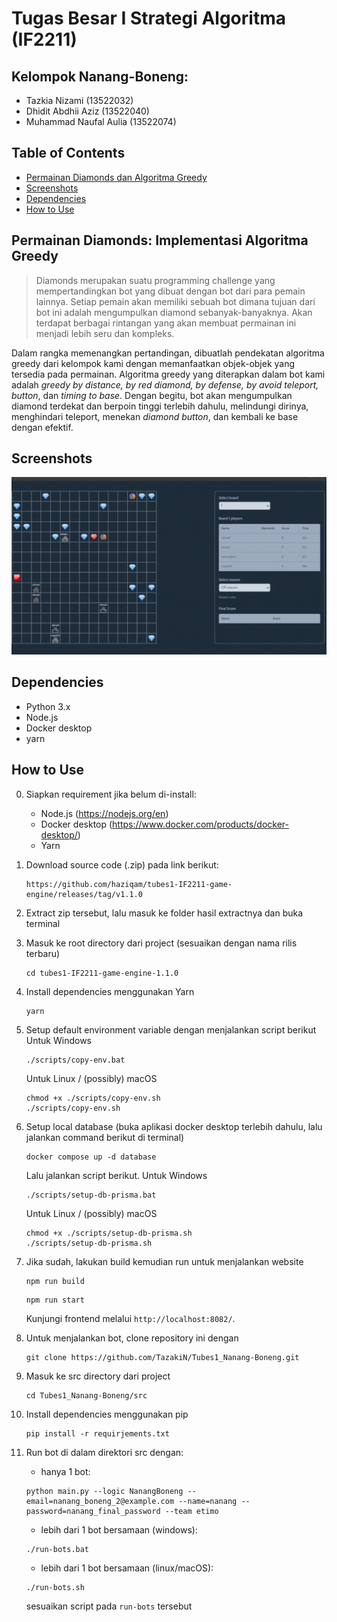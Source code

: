 # Tugas Besar I Strategi Algoritma (IF2211)
## Kelompok Nanang-Boneng:
* Tazkia Nizami 			(13522032)
* Dhidit Abdhii Aziz 		(13522040)
* Muhammad Naufal Aulia 	(13522074)


## Table of Contents
* [Permainan Diamonds dan Algoritma Greedy](#cyberpunk)
* [Screenshots](#screenshots)
* [Dependencies](#dependencies)
* [How to Use](#how-to-use)


## Permainan Diamonds: Implementasi Algoritma Greedy  <a href="cyberpunk"></a>
> Diamonds merupakan suatu programming challenge yang mempertandingkan bot yang dibuat dengan bot dari para pemain lainnya. Setiap pemain akan memiliki sebuah bot dimana tujuan dari bot ini adalah mengumpulkan diamond sebanyak-banyaknya. Akan terdapat berbagai rintangan yang akan membuat permainan ini menjadi lebih seru dan kompleks. 

Dalam rangka memenangkan pertandingan, dibuatlah pendekatan algoritma greedy dari kelompok kami dengan memanfaatkan objek-objek yang tersedia pada permainan. Algoritma greedy yang diterapkan dalam bot kami adalah _greedy by distance, by red diamond, by defense, by avoid teleport, button_, dan _timing to base_. Dengan begitu, bot akan mengumpulkan diamond terdekat dan berpoin tinggi terlebih dahulu, melindungi dirinya, menghindari teleport, menekan _diamond button_, dan kembali ke base dengan efektif.


## Screenshots <a href="screenshots"></a>
![Example screenshot](diamonds.gif)

## Dependencies <a href="dependencies"></a>
- Python 3.x
- Node.js
- Docker desktop
- yarn

## How to Use <a href="how-to-use"></a>
0. Siapkan requirement jika belum di-install:
    - Node.js (https://nodejs.org/en) 
    - Docker desktop (https://www.docker.com/products/docker-desktop/) 
    - Yarn

1. Download source code (.zip) pada link berikut:
    ```
    https://github.com/haziqam/tubes1-IF2211-game-engine/releases/tag/v1.1.0
    ```
2. Extract zip tersebut, lalu masuk ke folder hasil extractnya dan buka terminal
3. Masuk ke root directory dari project (sesuaikan dengan nama rilis terbaru)
    ```
    cd tubes1-IF2211-game-engine-1.1.0
    ```
4. Install dependencies menggunakan Yarn
    ```
    yarn
    ```
5. Setup default environment variable dengan menjalankan script berikut
Untuk Windows
    ```
    ./scripts/copy-env.bat
    ```
    Untuk Linux / (possibly) macOS
    ```
    chmod +x ./scripts/copy-env.sh
    ./scripts/copy-env.sh
    ```
6. Setup local database (buka aplikasi docker desktop terlebih dahulu, lalu jalankan command berikut di terminal)
    ```
    docker compose up -d database
    ```
    Lalu jalankan script berikut. Untuk Windows
    ```
    ./scripts/setup-db-prisma.bat
    ```
    Untuk Linux / (possibly) macOS
    ```
    chmod +x ./scripts/setup-db-prisma.sh
    ./scripts/setup-db-prisma.sh
    ```
7. Jika sudah, lakukan build kemudian run untuk menjalankan website
    ```
    npm run build
    ```
    ```
    npm run start
    ```
    Kunjungi frontend melalui `http://localhost:8082/`.
8. Untuk menjalankan bot, clone repository ini dengan
    ```
    git clone https://github.com/TazakiN/Tubes1_Nanang-Boneng.git
    ```
9. Masuk ke src directory dari project 
    ```
    cd Tubes1_Nanang-Boneng/src
    ```
10. Install dependencies menggunakan pip
    ```
    pip install -r requirjements.txt
    ```
11. Run bot di dalam direktori src dengan:
    - hanya 1 bot:
    ```
    python main.py --logic NanangBoneng --email=nanang_boneng_2@example.com --name=nanang --password=nanang_final_password --team etimo    
    ```
    - lebih dari 1 bot bersamaan (windows):
    ```
    ./run-bots.bat
    ```
    - lebih dari 1 bot bersamaan (linux/macOS):
    ```
    ./run-bots.sh
    ```
    sesuaikan script pada  `run-bots` tersebut

